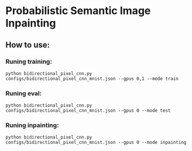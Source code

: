 # Probabilistic Semantic Image Inpainting

## How to use:

### Runing training:
```
python bidirectional_pixel_cnn.py configs/bidirectional_pixel_cnn_mnist.json --gpus 0,1 --mode train
```
### Runing eval:
```
python bidirectional_pixel_cnn.py configs/bidirectional_pixel_cnn_mnist.json --gpus 0 --mode test
```

### Runing inpainting:
```
python bidirectional_pixel_cnn.py configs/bidirectional_pixel_cnn_mnist.json --gpus 0 --mode inpainting
```
